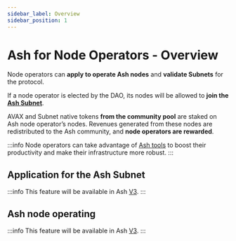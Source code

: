 ```yaml
---
sidebar_label: Overview
sidebar_position: 1
---
```


# Ash for Node Operators - Overview

Node operators can **apply to operate Ash nodes** and **validate Subnets** for the protocol.

If a node operator is elected by the DAO, its nodes will be allowed to **join the [Ash Subnet](../ash-subnet/overview)**.

AVAX and Subnet native tokens **from the community pool** are staked on Ash node operator’s nodes. Revenues generated from these nodes are redistributed to the Ash community, and **node operators are rewarded**.

:::info
Node operators can take advantage of [Ash tools](../../tools) to boost their productivity and make their infrastructure more robust.
:::

## Application for the Ash Subnet

:::info
This feature will be available in Ash [V3](../roadmap).
:::

## Ash node operating

:::info
This feature will be available in Ash [V3](../roadmap).
:::
